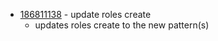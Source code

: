 - [186811138](https://www.pivotaltracker.com/story/show/186811138) - update roles create
    - updates roles create to the new pattern(s)


